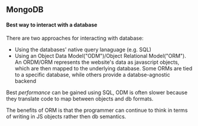 ## MongoDB

#### Best way to interact with a database
There are two approaches for interacting with database:

  - Using the databases' native query lanaguage (e.g. SQL)
  - Using an Object Data Model("ODM")/Object Relational Model("ORM").  An ORDM/ORM represents the website's data as javascript objects, which are then mapped to the underlying database.  Some ORMs are tied to a specific database, while others provide a databse-agnostic backend

Best *performance* can be gained using SQL, ODM is often slower because they translate code to map between objects and db formats.

The benefits of ORM is that the programmer can continue to think in terms of writing in JS objects rather then db semantics.

